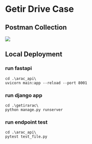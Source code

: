 # Getir Drive Case

## Postman Collection
 <a href="https://elements.getpostman.com/redirect?entityId=15030725-1149e2f7-772f-43cb-81b5-e9bcf7a492eb&entityType=collection"><img src="https://run.pstmn.io/button.svg"></a>

## Local Deployment
### run fastapi
```
cd .\arac_api\
uvicorn main:app --reload --port 8001
```

### run django app
```
cd .\getirarac\
python manage.py runserver
```

### run endpoint test
```
cd .\arac_api\
pytest test_file.py   
```